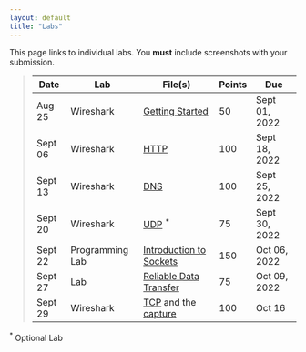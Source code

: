 ```yaml
---
layout: default
title: "Labs"
---
```


This page links to individual labs. You __must__ include screenshots with your submission.


>  Date   | Lab | File(s) | Points | Due
> ------- | --- | ------- | ---- | ----
> Aug 25 | Wireshark | [Getting Started](files/Wireshark_Intro_v8.1.pdf) | 50 | Sept 01, 2022
> Sept 06 | Wireshark | [HTTP](files/Wireshark_HTTP_v8.1.pdf) | 100 | Sept 18, 2022
> Sept 13 | Wireshark | [DNS](files/Wireshark_DNS_v8.1.pdf) | 100 | Sept 25, 2022
> Sept 20 | Wireshark | [UDP](files/Wireshark_UDP_v8.1.pdf) <sup>*</sup> | 75 | Sept 30, 2022
> Sept 22 | Programming Lab | [Introduction to Sockets](sockets_intro.html) | 150 | Oct 06, 2022
> Sept 27 | Lab | [Reliable Data Transfer](rdt.html) | 75 | Oct 09, 2022
> Sept 29 | Wireshark | [TCP](files/Wireshark_TCP_v8.1.pdf) and the [capture](files/tcp.pcapng) | 100 | Oct 16
<!--
> Sept 25 | Programming Lab | [Introduction to Sockets](sockets_intro.html) | 100 | Oct 05
> Sept 28 | Lab | [Reliable Data Transfer](rdt.html) | 75 | Oct 07
> Sept 28 | Programming Lab | Three Letter Match [tlm](tlm.md) | 200 | Oct 14
> Sept 30 | Wireshark | [TCP](files/Wireshark_TCP_v8.1.pdf) and the [capture](files/tcp.pcapng) | 100 | Oct 16
> Oct 21 | Wireshark | [DHCP](files/Wireshark_DHCP_v8.1.pdf) | 75 | Nov 02
> Nov 24 | Programming Lab | [C Raw Sockets](c-raw-sockets.html) | 200 | Dec 11
-->

<!--
> Sept 24 | Lab | [Reliable Data Transfer](rdt.html) - [Solutions](rdt_solutions.html) | Oct 08
> Sept 29 | Wireshark | [TCP](files/Wireshark_TCP_v7.0.pdf) - [local capture](files\tcp.pcapng) | Oct 10
> Oct 01 | Programming Lab | [Introduction to Sockets](sockets_into.html) | Oct 13
> Oct 20 | Wireshark | [NAT](files/Wireshark_NAT_v7.0.pdf) | Oct 29
> Nov 17 | Programming Lab | [Ping Pong](pingpong.html) | Nov 30
-->

<sup>*</sup> Optional Lab
